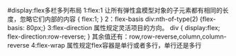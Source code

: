 #display:flex多栏多列布局
1:flex:1
让所有弹性盒模型对象的子元素都有相同的长度，忽略它们内部的内容
{
flex:1;
}
2：flex-basis
div:nth-of-type(2) {flex-basis: 80px;}
3:flex-direction 属性规定灵活项目的方向。
div
{
display:flex;
flex-direction:row-reverse;
}
其余值还有：row,row-reverse,column,column-reverse
4:flex-wrap 属性规定flex容器是单行或者多行，单行还是多行
